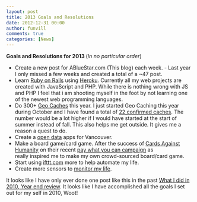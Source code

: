 ```yaml
---
layout: post
title: 2013 Goals and Resolutions
date: 2012-12-31 00:00
author: funvill
comments: true
categories: [News]
---
```

<strong>Goals and Resolutions for 2013
</strong>(<em>In no particular order</em>)
<ul>
	<li>Create a new post for ABlueStar.com (This blog) each week. - Last year I only missed a few weeks and created a total of a ~47 post.</li>
	<li>Learn <a href="http://rubyonrails.org/">Ruby on Rails</a> using <a href="http://www.heroku.com/">Heroku</a>. Currently all my web projects are created with JavaScript and PHP. While there is nothing wrong with JS and PHP I feel that i am shooting myself in the foot by not learning one of the newest web programming languages.</li>
	<li>Do 300+ <a href="http://www.geocaching.com">Geo Caches</a> this year. I just started Geo Caching this year during October and I have found a total of <a href="http://www.geocaching.com/profile/default.aspx?guid=ea926a4d-f0ec-430b-806c-62e22649e768">22 confirmed caches</a>. The number would be a lot higher if I would have started at the start of summer instead of fall. This also helps me get outside. It gives me a reason a quest to do.</li>
	<li>Create a <a href="http://data.vancouver.ca/datacatalogue/index.htm">open data</a> apps for Vancouver.</li>
	<li>Make a board game/card game. After the success of <a href="http://www.cardsagainsthumanity.com/">Cards Against Humanity</a> on their recent <a href="http://www.cardsagainsthumanity.com/holidaystats/">pay what you can campaign</a> as really inspired me to make my own crowd-sourced board/card game.</li>
	<li>Start using <a href="https://ifttt.com/">ifttt.com</a> more to help automate my life.</li>
	<li>Create more sensors to <a href="http://quantifiedself.com">monitor my life</a>.</li>
</ul>
It looks like I have only ever done one post like this in the past <a href="http://www.abluestar.com/blog/what-i-did-in-2010-year-end-review/">What I did in 2010, Year end review</a>. It looks like I have accomplished all the goals I set out for my self in 2010, Woot!

&nbsp;
